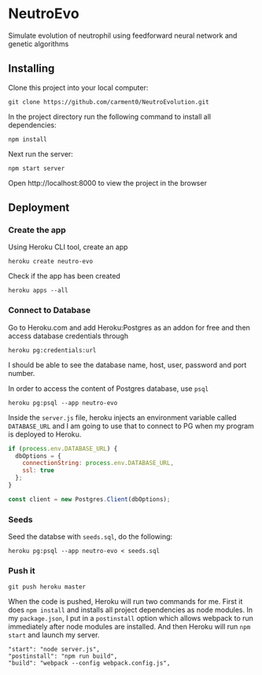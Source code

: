# NeutroEvo
Simulate evolution of neutrophil using feedforward neural network and genetic algorithms

## Installing
Clone this project into your local computer:

`git clone https://github.com/carment0/NeutroEvolution.git`

In the project directory run the following command to install all dependencies:

`npm install`

Next run the server:

`npm start server`

Open http://localhost:8000 to view the project in the browser

## Deployment
### Create the app
Using Heroku CLI tool, create an app
```
heroku create neutro-evo
```

Check if the app has been created
```
heroku apps --all
```

### Connect to Database
Go to Heroku.com and add Heroku:Postgres as an addon for free and then access database credentials through
```
heroku pg:credentials:url
```

I should be able to see the database name, host, user, password and port number.

In order to access the content of Postgres database, use `psql`
```
heroku pg:psql --app neutro-evo
```

Inside the `server.js` file, heroku injects an environment variable called `DATABASE_URL` and I am going to use that to
connect to PG when my program is deployed to Heroku.
```javascript
if (process.env.DATABASE_URL) {
  dbOptions = {
    connectionString: process.env.DATABASE_URL,
    ssl: true
  };
}

const client = new Postgres.Client(dbOptions);
```

### Seeds
Seed the databse with `seeds.sql`, do the following:
```
heroku pg:psql --app neutro-evo < seeds.sql
```

### Push it
```
git push heroku master
```

When the code is pushed, Heroku will run two commands for me. First it does `npm install` and installs all project dependencies
as node modules. In my `package.json`, I put in a `postinstall` option which allows webpack to run immediately after node
modules are installed. And then Heroku will run `npm start` and launch my server.

```
"start": "node server.js",
"postinstall": "npm run build",
"build": "webpack --config webpack.config.js",
```
